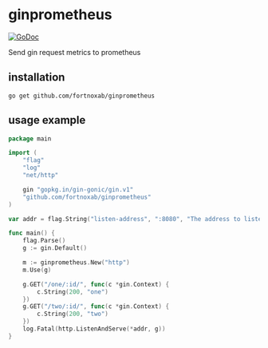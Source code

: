 # ginprometheus
 [![GoDoc](https://godoc.org/github.com/FortnoxAB/ginprometheus?status.svg)](https://godoc.org/github.com/fortnoxab/ginprometheus)

Send gin request metrics to prometheus


## installation
```
go get github.com/fortnoxab/ginprometheus
```


## usage example
```go
package main

import (
	"flag"
	"log"
	"net/http"

	gin "gopkg.in/gin-gonic/gin.v1"
	"github.com/fortnoxab/ginprometheus"
)

var addr = flag.String("listen-address", ":8080", "The address to listen on for HTTP requests.")

func main() {
	flag.Parse()
	g := gin.Default()

	m := ginprometheus.New("http")
	m.Use(g)

	g.GET("/one/:id/", func(c *gin.Context) {
		c.String(200, "one")
	})
	g.GET("/two/:id/", func(c *gin.Context) {
		c.String(200, "two")
	})
	log.Fatal(http.ListenAndServe(*addr, g))
}
```
